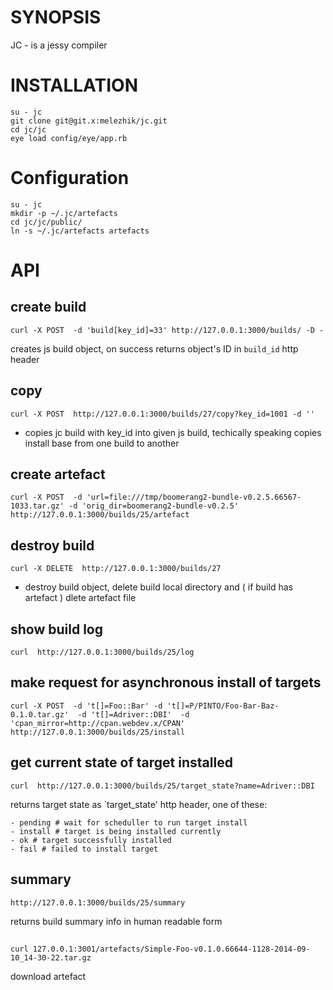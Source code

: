 # SYNOPSIS

JC - is a jessy compiler


# INSTALLATION


    su - jc
    git clone git@git.x:melezhik/jc.git
    cd jc/jc
    eye load config/eye/app.rb

# Configuration

    su - jc
    mkdir -p ~/.jc/artefacts
    cd jc/jc/public/
    ln -s ~/.jc/artefacts artefacts

# API

## create build

    curl -X POST  -d 'build[key_id]=33' http://127.0.0.1:3000/builds/ -D -

creates js build object, on success returns object's ID in `build_id` http header


## copy

    curl -X POST  http://127.0.0.1:3000/builds/27/copy?key_id=1001 -d ''

- copies jc build with key_id into given js build, techically speaking copies install base from one build to another 


## create artefact

    curl -X POST  -d 'url=file:///tmp/boomerang2-bundle-v0.2.5.66567-1033.tar.gz' -d 'orig_dir=boomerang2-bundle-v0.2.5' http://127.0.0.1:3000/builds/25/artefact    

## destroy build

    curl -X DELETE  http://127.0.0.1:3000/builds/27

- destroy build object, delete build local directory and ( if build has artefact ) dlete artefact file


## show build log

    curl  http://127.0.0.1:3000/builds/25/log

## make request for asynchronous install of targets

    curl -X POST  -d 't[]=Foo::Bar' -d 't[]=P/PINTO/Foo-Bar-Baz-0.1.0.tar.gz'  -d 't[]=Adriver::DBI'  -d 'cpan_mirror=http://cpan.webdev.x/CPAN' http://127.0.0.1:3000/builds/25/install

## get current state of  target installed

    curl  http://127.0.0.1:3000/builds/25/target_state?name=Adriver::DBI

returns target state as `target_state' http header, one of these:

    - pending # wait for scheduller to run target install
    - install # target is being installed currently 
    - ok # target successfully installed
    - fail # failed to install target


## summary

    http://127.0.0.1:3000/builds/25/summary 

returns build summary info in human readable form

##
    curl 127.0.0.1:3001/artefacts/Simple-Foo-v0.1.0.66644-1128-2014-09-10_14-30-22.tar.gz

download artefact



